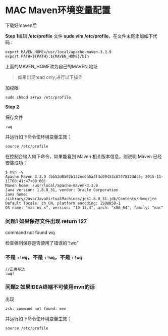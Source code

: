 # MAC Maven环境变量配置

下载好maven后

**Step 1**编辑 **/etc/profile** 文件 **sudo vim /etc/profile**，在文件末尾添加如下代码：

```
export MAVEN_HOME=/usr/local/apache-maven-3.3.9
export PATH=${PATH}:${MAVEN_HOME}/bin
```

上面的MAVEN_HOME改为自己的MAVEN 地址

> 如果出现read only,进行以下操作

加权限

```
sudo chmod a+rwx /etc/profile
```

**Step 2**

保存文件

```
:wq
```

并运行如下命令使环境变量生效：

```
source /etc/profile
```

在控制台输入如下命令，如果能看到 Maven 相关版本信息，则说明 Maven 已经安装成功：

```
$ mvn -v
Apache Maven 3.3.9 (bb52d8502b132ec0a5a3f4c09453c07478323dc5; 2015-11-11T00:41:47+08:00)
Maven home: /usr/local/apache-maven-3.3.9
Java version: 1.8.0_31, vendor: Oracle Corporation
Java home: /Library/Java/JavaVirtualMachines/jdk1.8.0_31.jdk/Contents/Home/jre
Default locale: zh_CN, platform encoding: ISO8859-1
OS name: "mac os x", version: "10.13.4", arch: "x86_64", family: "mac"
```

### 问题1 如果保存文件出现 return 127

command not found wq

检查强制保存是否使用了错误的“!wq”

### 不是 `:!wq`，不是 `:!wq`，不是 `:!wq`

```
//正确写法
:wq!
```

### 问题2 如果IDEA终端不可使用mvn的话

出现

```
zsh: command not found: mvn
```

并运行如下命令使环境变量生效：

```
source /etc/profile
```





